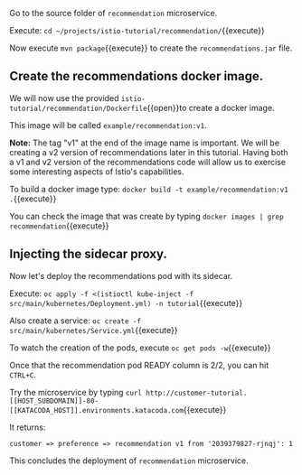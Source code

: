 Go to the source folder of `recommendation` microservice.

Execute: `cd ~/projects/istio-tutorial/recommendation/`{{execute}}

Now execute `mvn package`{{execute}} to create the `recommendations.jar` file.

## Create the recommendations docker image.

We will now use the provided `istio-tutorial/recommendation/Dockerfile`{{open}}to create a docker image.

This image will be called `example/recommendation:v1`.

**Note:** The tag "v1" at the end of the image name is important. We will be creating a v2 version of recommendations later in this tutorial. Having both a v1 and v2 version of the recommendations code will allow us to exercise some interesting aspects of Istio's capabilities.

To build a docker image type: `docker build -t example/recommendation:v1 .`{{execute}}

You can check the image that was create by typing `docker images | grep recommendation`{{execute}}

## Injecting the sidecar proxy.

Now let's deploy the recommendations pod with its sidecar.

Execute: `oc apply -f <(istioctl kube-inject -f src/main/kubernetes/Deployment.yml) -n tutorial`{{execute}}

Also create a service: `oc create -f src/main/kubernetes/Service.yml`{{execute}}

To watch the creation of the pods, execute `oc get pods -w`{{execute}}

Once that the recommendation pod READY column is 2/2, you can hit `CTRL+C`. 

Try the microservice by typing `curl http://customer-tutorial.[[HOST_SUBDOMAIN]]-80-[[KATACODA_HOST]].environments.katacoda.com`{{execute}}

It returns:

`customer => preference => recommendation v1 from '2039379827-rjnqj': 1`

This concludes the deployment of `recommendation` microservice.
